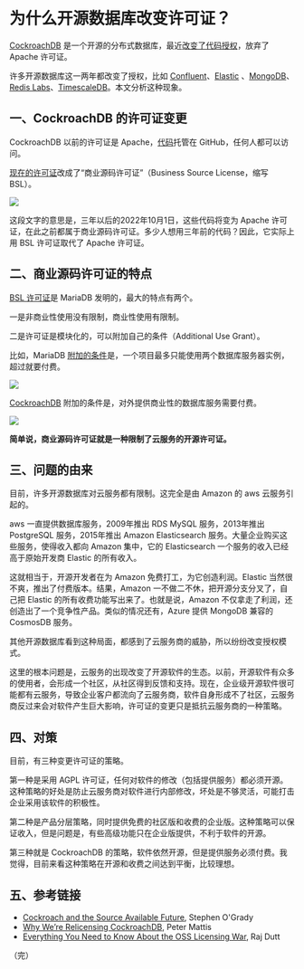 # 为什么开源数据库改变许可证？

[CockroachDB](https://www.cockroachlabs.com) 是一个开源的分布式数据库，最近[改变了代码授权](https://www.cockroachlabs.com/blog/oss-relicensing-cockroachdb/)，放弃了 Apache 许可证。

许多开源数据库这一两年都改变了授权，比如 [Confluent](https://www.confluent.io/blog/license-changes-confluent-platform)、[Elastic](https://www.elastic.co/products/x-pack/open) 、[MongoDB](https://techcrunch.com/2018/10/16/mongodb-switches-up-its-open-source-license/)、[Redis Labs](https://techcrunch.com/2019/02/21/redis-labs-changes-its-open-source-license-again/)、[TimescaleDB](https://blog.timescale.com/how-we-are-building-an-open-source-business-a7701516a480/)。本文分析这种现象。

## 一、CockroachDB 的许可证变更

CockroachDB 以前的许可证是 Apache，[代码](https://github.com/cockroachdb/cockroach)托管在 GitHub，任何人都可以访问。

[现在的许可证](https://github.com/cockroachdb/cockroach/blob/v19.2.0-alpha.00000000/pkg/cmd/roachprod/cloud/cluster_cloud.go)改成了“商业源码许可证”（Business Source License，缩写 BSL）。

![](https://www.wangbase.com/blogimg/asset/201906/bg2019062502.jpg)

这段文字的意思是，三年以后的2022年10月1日，这些代码将变为 Apache 许可证，在此之前都属于商业源码许可证。多少人想用三年前的代码？因此，它实际上用 BSL 许可证取代了 Apache 许可证。

## 二、商业源码许可证的特点

[BSL 许可证](https://github.com/mariadb-corporation/MaxScale/blob/2.3/LICENSE.TXT)是 MariaDB 发明的，最大的特点有两个。

一是非商业性使用没有限制，商业性使用有限制。

二是许可证是模块化的，可以附加自己的条件（Additional Use Grant）。

比如，MariaDB [附加的条件](https://github.com/mariadb-corporation/MaxScale/blob/2.3/LICENSE.TXT#L9-L11)是，一个项目最多只能使用两个数据库服务器实例，超过就要付费。

![](https://www.wangbase.com/blogimg/asset/201906/bg2019062503.jpg)

[CockroachDB](https://github.com/cockroachdb/cockroach/blob/8acfe8ffd0028ce1d81a9b1148f7e9ba2673bf95/licenses/BSL.txt#L8-L16) 附加的条件是，对外提供商业性的数据库服务需要付费。

![](https://www.wangbase.com/blogimg/asset/201906/bg2019062504.jpg)

**简单说，商业源码许可证就是一种限制了云服务的开源许可证。**

## 三、问题的由来

目前，许多开源数据库对云服务都有限制。这完全是由 Amazon 的 aws 云服务引起的。

aws 一直提供数据库服务，2009年推出 RDS MySQL 服务，2013年推出 PostgreSQL 服务，2015年推出 Amazon Elasticsearch 服务。大量企业购买这些服务，使得收入都向 Amazon 集中，它的 Elasticsearch 一个服务的收入已经高于原始开发商 Elastic 的所有收入。

这就相当于，开源开发者在为 Amazon 免费打工，为它创造利润。Elastic 当然很不爽，推出了付费版本。结果，Amazon 一不做二不休，把开源分支分叉了，自己把 Elastic 的所有收费功能写出来了。也就是说，Amazon 不仅拿走了利润，还创造出了一个竞争性产品。类似的情况还有，Azure 提供 MongoDB 兼容的 CosmosDB 服务。

其他开源数据库看到这种局面，都感到了云服务商的威胁，所以纷纷改变授权模式。

这里的根本问题是，云服务的出现改变了开源软件的生态。以前，开源软件有众多的使用者，会形成一个社区，从社区得到反馈和支持。现在，企业级开源软件很可能都有云服务，导致企业客户都流向了云服务商，软件自身形成不了社区，云服务商反过来会对软件产生巨大影响，许可证的变更只是抵抗云服务商的一种策略。

## 四、对策

目前，有三种变更许可证的策略。

第一种是采用 AGPL 许可证，任何对软件的修改（包括提供服务）都必须开源。这种策略的好处是防止云服务商对软件进行内部修改，坏处是不够灵活，可能打击企业采用该软件的积极性。

第二种是产品分层策略，同时提供免费的社区版和收费的企业版。这种策略可以保证收入，但是问题是，有些高级功能只在企业版提供，不利于软件的开源。

第三种就是 CockroachDB 的策略，软件依然开源，但是提供服务必须付费。我觉得，目前来看这种策略在开源和收费之间达到平衡，比较理想。

## 五、参考链接

- [Cockroach and the Source Available Future](https://redmonk.com/sogrady/2019/06/21/cockroach-source-available/), Stephen O'Grady
- [Why We’re Relicensing CockroachDB](https://www.cockroachlabs.com/blog/oss-relicensing-cockroachdb/), Peter Mattis 
- [Everything You Need to Know About the OSS Licensing War](https://grafana.com/blog/2019/03/28/everything-you-need-to-know-about-the-oss-licensing-war-part-2./), Raj Dutt

（完）


